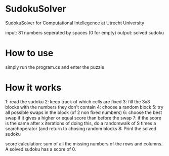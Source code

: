 # SudokuSolver
SudokuSolver for Computational Intellegence at Utrecht University

input: 81 numbers seperated by spaces (0 for empty)
output: solved sudoku

# How to use
simply run the program.cs and enter the puzzle

# How it works
1: read the sudoku
2: keep track of which cells are fixed
3: fill the 3x3 blocks with the numbers they don't contain
4: choose a random block
5: try all possible swaps in the block (of 2 non fixed numbers)
6: choose the best swap if it gives a higher or equal score than before the swap
7: if the score is the same after x iterations of doing this, do a randomwalk of S times a searchoperator (and return to chosing random blocks
8: Print the solved sudoku

score calculation:
sum of all the missing numbers of the rows and columns. A solved sudoku has a score of 0.
